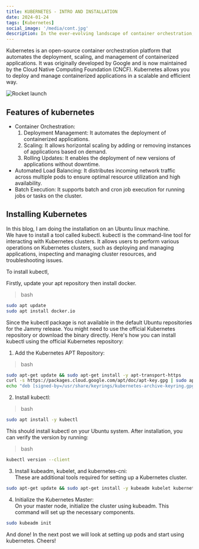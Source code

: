 ```yaml
---
title: KUBERNETES - INTRO AND INSTALLATION
date: 2024-01-24
tags: [Kubernetes]
social_image: '/media/cont.jpg'
description: In the ever-evolving landscape of container orchestration, Kubernetes stands out as a game-changer. Its rise to prominence has been nothing short of meteoric, transforming the way we deploy, manage, and scale containerized applications. Whether you're a seasoned DevOps engineer, a software developer, or just venturing into the world of containerization, understanding Kubernetes is becoming increasingly crucial. This blog is your gateway to demystifying Kubernetes, unraveling its intricacies, and discovering how it revolutionizes the deployment and management of applications at scale. 
---
```


Kubernetes is an open-source container orchestration platform that automates the deployment, scaling, and management of containerized applications. It was originally developed by Google and is now maintained by the Cloud Native Computing Foundation (CNCF). Kubernetes allows you to deploy and manage containerized applications in a scalable and efficient way.


![Rocket launch](/media/cont.jpg)

## Features of kubernetes
- Container Orchestration:
    1. Deployment Management: It automates the deployment of containerized applications.
    2. Scaling: It allows horizontal scaling by adding or removing instances of applications based on demand.
    3. Rolling Updates: It enables the deployment of new versions of applications without downtime.
- Automated Load Balancing: It distributes incoming network traffic across multiple pods to ensure optimal resource utilization and high availability.
- Batch Execution: It supports batch and cron job execution for running jobs or tasks on the cluster.

## Installing Kubernetes

In this blog, I am doing the installation on an Ubuntu linux machine. </br>
We have to install a tool called kubectl.
kubectl is the command-line tool for interacting with Kubernetes clusters. It allows users to perform various operations on Kubernetes clusters, such as deploying and managing applications, inspecting and managing cluster resources, and troubleshooting issues. </br>

To install kubectl, </br>

Firstly, update your apt repository then install docker.

> bash
```bash
sudo apt update
sudo apt install docker.io

```

 Since the kubectl package is not available in the default Ubuntu repositories for the Jammy release. You might need to use the official Kubernetes repository or download the binary directly.
 Here's how you can install kubectl using the official Kubernetes repository:

 1. Add the Kubernetes APT Repository:
 > bash
```bash
sudo apt-get update && sudo apt-get install -y apt-transport-https
curl -s https://packages.cloud.google.com/apt/doc/apt-key.gpg | sudo apt-key --keyring /usr/share/keyrings/kubernetes-archive-keyring.gpg add -
echo "deb [signed-by=/usr/share/keyrings/kubernetes-archive-keyring.gpg] https://apt.kubernetes.io/ kubernetes-xenial main" | sudo tee /etc/apt/sources.list.d/kubernetes.list > /dev/null
```
2. Install kubectl:
> bash
```bash
sudo apt install -y kubectl

```
This should install kubectl on your Ubuntu system. After installation, you can verify the version by running:
> bash
```bash
kubectl version --client
```

3. Install kubeadm, kubelet, and kubernetes-cni: </br>
These are additional tools required for setting up a Kubernetes cluster.

```bash
sudo apt-get update && sudo apt-get install -y kubeadm kubelet kubernetes-cni
```

4. Initialize the Kubernetes Master: </br>
On your master node, initialize the cluster using kubeadm. This command will set up the necessary components.
```bash
sudo kubeadm init
```


And done! In the next post we will look at setting up pods and start using kubernetes.
Cheers!
